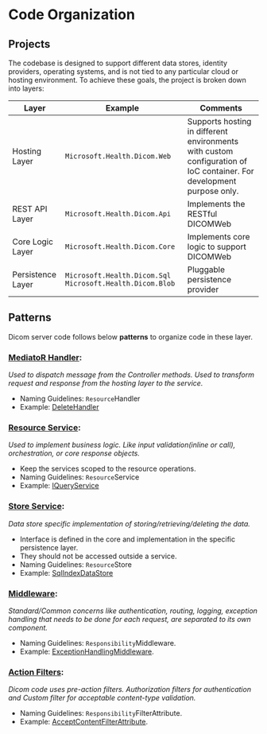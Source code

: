  # Code Organization

## Projects
 The codebase is designed to support different data stores, identity providers, operating systems, and is not tied to any particular cloud or hosting environment. To achieve these goals, the project is broken down into layers:

| Layer              | Example                                                      | Comments                                                                              |
| ------------------ | ------------------------------------------------------------ |---------------------------------------------------------------------------------------|
| Hosting Layer      | `Microsoft.Health.Dicom.Web`                                 | Supports hosting in different environments with custom configuration of IoC container. For development purpose only. |
| REST API Layer     | `Microsoft.Health.Dicom.Api`                                 | Implements the RESTful DICOMWeb |
| Core Logic Layer   | `Microsoft.Health.Dicom.Core`                                | Implements core logic to support DICOMWeb |
| Persistence Layer  | `Microsoft.Health.Dicom.Sql` `Microsoft.Health.Dicom.Blob`   | Pluggable persistence provider |

## Patterns

Dicom server code follows below **patterns** to organize code in these layer.


### [MediatoR Handler](https://github.com/jbogard/MediatR):

<em>Used to dispatch message from the Controller methods. Used to transform request and response from the hosting layer to the service.</em>

- Naming Guidelines: `Resource`Handler
-  Example: [DeleteHandler](/src/Microsoft.Health.Dicom.Core/Features/Delete/DeleteHandler.cs)

### [Resource Service](https://docs.microsoft.com/en-us/aspnet/core/fundamentals/dependency-injection?view=aspnetcore-3.1): 
<em>Used to implement business logic. Like input validation(inline or call), orchestration, or core response objects.</em>

- Keep the services scoped to the resource operations.
- Naming Guidelines: `Resource`Service
-  Example: [IQueryService](/src/Microsoft.Health.Dicom.Core/Features/Query/IQueryService.cs)

### [Store Service](https://docs.microsoft.com/en-us/aspnet/core/fundamentals/dependency-injection?view=aspnetcore-3.1):
<em>Data store specific implementation of storing/retrieving/deleting the data.</em>

- Interface is defined in the core and implementation in the specific persistence layer.
- They should not be accessed outside a service.
- Naming Guidelines: `Resource`Store
- Example: [SqlIndexDataStore](/src/Microsoft.Health.Dicom.SqlServer/Features/Store/SqlIndexDataStore.cs)

### [Middleware](https://docs.microsoft.com/en-us/aspnet/core/fundamentals/middleware/?view=aspnetcore-3.1):
 <em>Standard/Common concerns like authentication, routing, logging, exception handling that needs to be done for each request, are separated to its own component.</em>

- Naming Guidelines: `Responsibility`Middleware.
- Example: [ExceptionHandlingMiddleware](/src/Microsoft.Health.Dicom.Api/Features/Exceptions/ExceptionHandlingMiddleware.cs).

### [Action Filters](https://docs.microsoft.com/en-us/aspnet/core/mvc/controllers/filters?view=aspnetcore-3.1):
<em>Dicom code uses pre-action filters. Authorization filters for authentication and Custom filter for acceptable content-type validation.</em>

- Naming Guidelines: `Responsibility`FilterAttribute.
- Example: [AcceptContentFilterAttribute](/src/Microsoft.Health.Dicom.Api/Features/Filters/AcceptContentFilterAttribute.cs).
